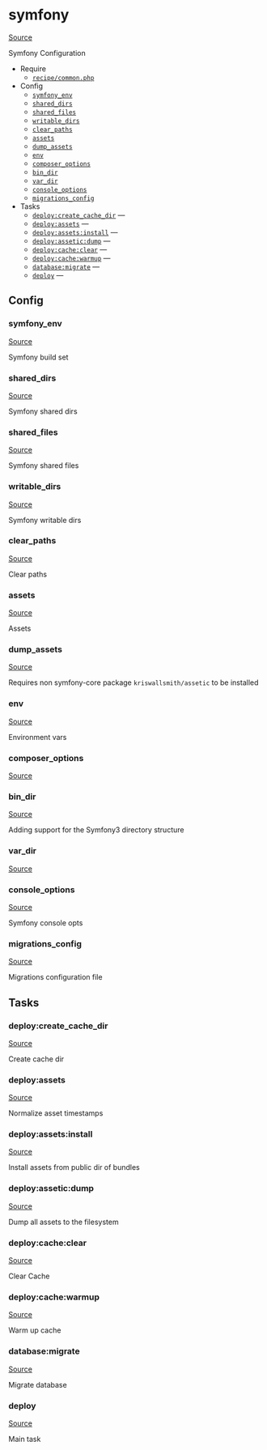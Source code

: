 <!-- DO NOT EDIT THIS FILE! -->
<!-- Instead edit recipe/symfony.php -->
<!-- Then run bin/docgen -->

# symfony

[Source](/recipe/symfony.php)


Symfony Configuration


* Require
  * [`recipe/common.php`](/docs/recipe/common.md)
* Config
  * [`symfony_env`](#symfony_env)
  * [`shared_dirs`](#shared_dirs)
  * [`shared_files`](#shared_files)
  * [`writable_dirs`](#writable_dirs)
  * [`clear_paths`](#clear_paths)
  * [`assets`](#assets)
  * [`dump_assets`](#dump_assets)
  * [`env`](#env)
  * [`composer_options`](#composer_options)
  * [`bin_dir`](#bin_dir)
  * [`var_dir`](#var_dir)
  * [`console_options`](#console_options)
  * [`migrations_config`](#migrations_config)
* Tasks
  * [`deploy:create_cache_dir`](#deploy:create_cache_dir) — 
  * [`deploy:assets`](#deploy:assets) — 
  * [`deploy:assets:install`](#deploy:assets:install) — 
  * [`deploy:assetic:dump`](#deploy:assetic:dump) — 
  * [`deploy:cache:clear`](#deploy:cache:clear) — 
  * [`deploy:cache:warmup`](#deploy:cache:warmup) — 
  * [`database:migrate`](#database:migrate) — 
  * [`deploy`](#deploy) — 

## Config
### symfony_env
[Source](/recipe/symfony.php#L12)

Symfony build set

### shared_dirs
[Source](/recipe/symfony.php#L15)

Symfony shared dirs

### shared_files
[Source](/recipe/symfony.php#L18)

Symfony shared files

### writable_dirs
[Source](/recipe/symfony.php#L21)

Symfony writable dirs

### clear_paths
[Source](/recipe/symfony.php#L24)

Clear paths

### assets
[Source](/recipe/symfony.php#L27)

Assets

### dump_assets
[Source](/recipe/symfony.php#L30)

Requires non symfony-core package `kriswallsmith/assetic` to be installed

### env
[Source](/recipe/symfony.php#L33)

Environment vars

### composer_options
[Source](/recipe/symfony.php#L39)



### bin_dir
[Source](/recipe/symfony.php#L46)

Adding support for the Symfony3 directory structure

### var_dir
[Source](/recipe/symfony.php#L47)



### console_options
[Source](/recipe/symfony.php#L55)

Symfony console opts

### migrations_config
[Source](/recipe/symfony.php#L61)

Migrations configuration file


## Tasks
### deploy:create_cache_dir
[Source](/recipe/symfony.php#L67)

Create cache dir

### deploy:assets
[Source](/recipe/symfony.php#L85)

Normalize asset timestamps

### deploy:assets:install
[Source](/recipe/symfony.php#L97)

Install assets from public dir of bundles

### deploy:assetic:dump
[Source](/recipe/symfony.php#L105)

Dump all assets to the filesystem

### deploy:cache:clear
[Source](/recipe/symfony.php#L114)

Clear Cache

### deploy:cache:warmup
[Source](/recipe/symfony.php#L121)

Warm up cache

### database:migrate
[Source](/recipe/symfony.php#L129)

Migrate database

### deploy
[Source](/recipe/symfony.php#L142)

Main task

